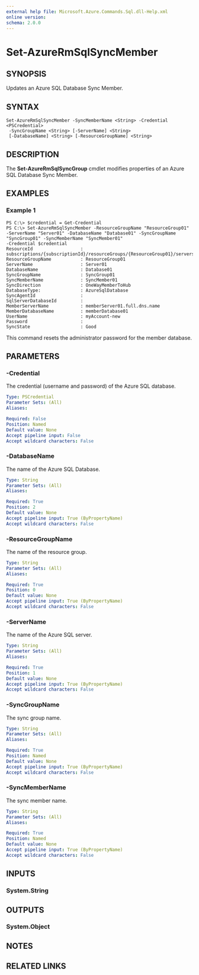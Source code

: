 ```yaml
---
external help file: Microsoft.Azure.Commands.Sql.dll-Help.xml
online version: 
schema: 2.0.0
---
```


# Set-AzureRmSqlSyncMember

## SYNOPSIS
Updates an Azure SQL Database Sync Member.

## SYNTAX

```
Set-AzureRmSqlSyncMember -SyncMemberName <String> -Credential <PSCredential>
 -SyncGroupName <String> [-ServerName] <String>
 [-DatabaseName] <String> [-ResourceGroupName] <String>
```

## DESCRIPTION
The **Set-AzureRmSqlSyncGroup** cmdlet modifies properties of an Azure SQL Database Sync Member.

## EXAMPLES

### Example 1
```
PS C:\> $credential = Get-Credential
PS C:\> Set-AzureRmSqlSyncMember -ResourceGroupName "ResourceGroup01" -ServerName "Server01" -DatabaseName "Database01" -SyncGroupName "SyncGroup01" -SyncMemberName "SyncMember01"
-Credential $credential
ResourceId                  : subscriptions/{subscriptionId}/resourceGroups/{ResourceGroup01}/servers/{Server01}/databases/{Database01}/syncGroups/{SyncGroup01}/syncMembers/{SyncMember01}
ResourceGroupName           : ResourceGroup01
ServerName                  : Server01
DatabaseName                : Database01
SyncGroupName               : SyncGroup01
SyncMemberName              : SyncMember01
SyncDirection               : OneWayMemberToHub
DatabaseType:               : AzureSqlDatabase
SyncAgentId                 : 
SqlServerDatabaseId         : 
MemberServerName            : memberServer01.full.dns.name
MemberDatabaseName          : memberDatabase01
UserName                    : myAccount-new
Password                    : 
SyncState                   : Good 
```

This command resets the administrator password for the member database.

## PARAMETERS

### -Credential
The credential (username and password) of the Azure SQL database.

```yaml
Type: PSCredential
Parameter Sets: (All)
Aliases: 

Required: False
Position: Named
Default value: None
Accept pipeline input: False
Accept wildcard characters: False
```

### -DatabaseName
The name of the Azure SQL Database.

```yaml
Type: String
Parameter Sets: (All)
Aliases: 

Required: True
Position: 2
Default value: None
Accept pipeline input: True (ByPropertyName)
Accept wildcard characters: False
```

### -ResourceGroupName
The name of the resource group.

```yaml
Type: String
Parameter Sets: (All)
Aliases: 

Required: True
Position: 0
Default value: None
Accept pipeline input: True (ByPropertyName)
Accept wildcard characters: False
```

### -ServerName
The name of the Azure SQL server.

```yaml
Type: String
Parameter Sets: (All)
Aliases: 

Required: True
Position: 1
Default value: None
Accept pipeline input: True (ByPropertyName)
Accept wildcard characters: False
```

### -SyncGroupName
The sync group name.

```yaml
Type: String
Parameter Sets: (All)
Aliases: 

Required: True
Position: Named
Default value: None
Accept pipeline input: True (ByPropertyName)
Accept wildcard characters: False
```

### -SyncMemberName
The sync member name.

```yaml
Type: String
Parameter Sets: (All)
Aliases: 

Required: True
Position: Named
Default value: None
Accept pipeline input: True (ByPropertyName)
Accept wildcard characters: False
```

## INPUTS

### System.String


## OUTPUTS

### System.Object

## NOTES

## RELATED LINKS

